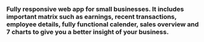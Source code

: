 ### Fully responsive web app for small businesses. It includes important matrix such as earnings, recent transactions, employee details, fully functional calender, sales overview and 7 charts to give you a better insight of your business.

